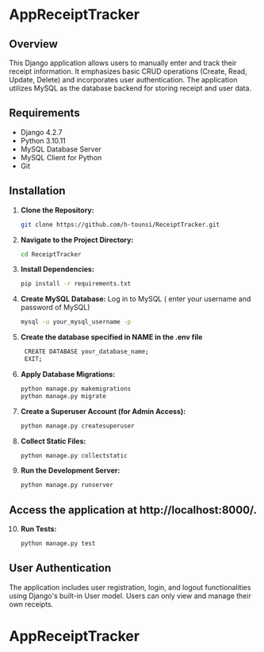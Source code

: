 ﻿# AppReceiptTracker


## Overview

This Django application allows users to manually enter and track their receipt information. It emphasizes basic CRUD operations (Create, Read, Update, Delete) and incorporates user authentication. The application utilizes MySQL as the database backend for storing receipt and user data.

## Requirements

- Django 4.2.7
- Python 3.10.11
- MySQL Database Server
- MySQL Client for Python
- Git


## Installation

1. **Clone the Repository:**

   ```bash
   git clone https://github.com/h-tounsi/ReceiptTracker.git

2. **Navigate to the Project Directory:**
    ```bash
    cd ReceiptTracker
3. **Install Dependencies:**
    ```bash
    pip install -r requirements.txt  

4. **Create MySQL Database:**
    Log in to MySQL ( enter your username and password of MySQL)
    ```bash
    mysql -u your_mysql_username -p
5. **Create the database specified in NAME in the .env file**
   ```bash
    CREATE DATABASE your_database_name;
    EXIT;
6. **Apply Database Migrations:**
    ```bash
    python manage.py makemigrations
    python manage.py migrate
7. **Create a Superuser Account (for Admin Access):**
    ```bash
    python manage.py createsuperuser
8. **Collect Static Files:**
    ```bash
    python manage.py collectstatic

9. **Run the Development Server:**
    ```bash
    python manage.py runserver

## Access the application at http://localhost:8000/.

10. **Run Tests:**
    ```bash
    python manage.py test


## User Authentication
The application includes user registration, login, and logout functionalities using Django's built-in User model. 
Users can only view and manage their own receipts.

# AppReceiptTracker
